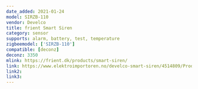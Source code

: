 ```yaml
---
date_added: 2021-01-24
model: SIRZB-110
vendor: Develco
title: frient Smart Siren
category: sensor
supports: alarm, battery, test, temperature
zigbeemodel: ['SIRZB-110']
compatible: [deconz]
deconz: 3350
mlink: https://frient.dk/products/smart-siren/
link: https://www.elektroimportoren.no/develco-smart-siren/4514809/Product.html
link2: 
link3: 
---
```


